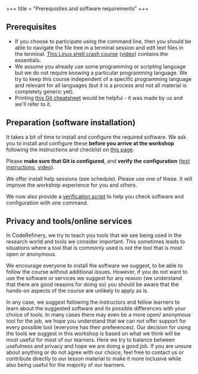 +++
title = "Prerequisites and software requirements"
+++

## Prerequisites

- If you choose to participate using the command line, then you should be able
  to navigate the file tree in a terminal session and edit
  text files in the terminal.
  [This Linux shell crash course](https://scicomp.aalto.fi/scicomp/shell/)
  ([video](https://youtu.be/56p6xX0aToI))
  contains the essentials.
- We assume you already use some programming or scripting language but we do
  not require knowing a particular programming language. We try to keep this
  course independent of a specific programming language and relevant for all
  languages (but it is a process and not all material is completely generic
  yet).
- Printing [this Git
  cheatsheet](https://aaltoscicomp.github.io/cheatsheets/git-the-way-you-need-it-cheatsheet.pdf)
  would be helpful - it was made by us and we'll refer to it.


## Preparation (software installation)

It takes a bit of time to install and configure the required software. We
ask you to install and configure these **before you arrive at the
workshop** following the instructions and checklist on [this
page](https://coderefinery.github.io/installation/).

Please **make sure that Git is configured**, and **verify the configuration**
([text instructions](https://coderefinery.github.io/installation/shell-and-git/), [video](https://www.youtube.com/watch?v=WdDTp8NeHBs&t=258s)).

We offer install help sessions (see schedule). Please use one of these. It will
improve the workshop experience for you and others.

We now also provide a [verification
script](https://coderefinery.github.io/installation/#overall-verification)
to help you check software and configuration with one command.


## Privacy and tools/online services

In CodeRefinery, we try to teach you tools that we see being used in the
research world and tools we consider important. This sometimes leads to
situations where a tool that is commonly used is not the tool that is most open
or anonymous.

We encourage everyone to install the software we suggest, to be
able to follow the course without additional issues. However, if you do not
want to use the software or services we suggest for any reason (we understand
that there are good reasons for doing so) you should be aware that the hands-on
aspects of the course are unlikely to apply as is.

In any case, we suggest
following the instructors and fellow learners to learn about the suggested
software and its possible differences with your choice of tools. In many cases
there may even be a more open/ anonymous tool for the job, we hope you
understand that we can not offer support for every possible tool (everyone has
their preferences). Our decision for using the tools we suggest in this
workshop is based on what we think will be most useful for most of our
learners. Here we try to balance between usefulness and privacy and hope we are
doing a good job. If you are unsure about anything or do not agree with our
choice, feel free to contact us or contribute directly to our lesson material
to make it more inclusive while also being useful for the majority of our
learners.
